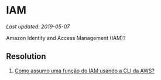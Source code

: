 # IAM

_Last updated: 2019-05-07_

Amazon Identity and Access Management (IAM)?  

## Resolution

1. [Como assumo uma função do IAM usando a CLI da AWS?](https://github.com/wallacecamacho/certificacao-aws-architect-associate/blob/master/IAM/assume_role)